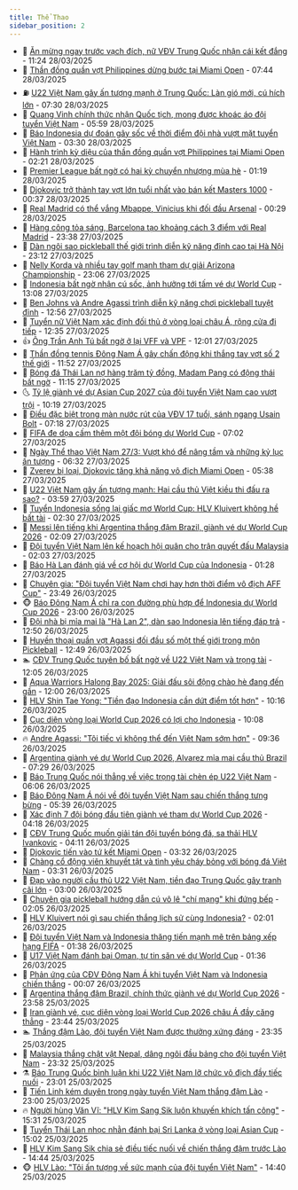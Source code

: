 ```yaml
---
title: Thể Thao
sidebar_position: 2
---
```


<!-- dantri-the-thao:START -->
- 🎡 [Ăn mừng ngay trước vạch đích, nữ VĐV Trung Quốc nhận cái kết đắng](https://dantri.com.vn/the-thao/an-mung-ngay-truoc-vach-dich-nu-vdv-trung-quoc-nhan-cai-ket-dang-20250328182335625.htm) - 11:24 28/03/2025
- 💯 [Thần đồng quần vợt Philippines dừng bước tại Miami Open](https://dantri.com.vn/the-thao/than-dong-quan-vot-philippines-dung-buoc-tai-miami-open-20250328144433963.htm) - 07:44 28/03/2025
- ⛽️ [U22 Việt Nam gây ấn tượng mạnh ở Trung Quốc: Làn gió mới, cú hích lớn](https://dantri.com.vn/the-thao/u22-viet-nam-gay-an-tuong-manh-o-trung-quoc-lan-gio-moi-cu-hich-lon-20250328130027133.htm) - 07:30 28/03/2025
- 💃 [Quang Vinh chính thức nhận Quốc tịch, mong được khoác áo đội tuyển Việt Nam](https://dantri.com.vn/the-thao/quang-vinh-chinh-thuc-nhan-quoc-tich-mong-duoc-khoac-ao-doi-tuyen-viet-nam-20250328130011572.htm) - 05:59 28/03/2025
- 🌈 [Báo Indonesia dự đoán gây sốc về thời điểm đội nhà vượt mặt tuyển Việt Nam](https://dantri.com.vn/the-thao/bao-indonesia-du-doan-gay-soc-ve-thoi-diem-doi-nha-vuot-mat-tuyen-viet-nam-20250328102952432.htm) - 03:30 28/03/2025
- 🦅 [Hành trình kỳ diệu của thần đồng quần vợt Philippines tại Miami Open](https://dantri.com.vn/the-thao/hanh-trinh-ky-dieu-cua-than-dong-quan-vot-philippines-tai-miami-open-20250328091652301.htm) - 02:21 28/03/2025
- 🌝 [Premier League bất ngờ có hai kỳ chuyển nhượng mùa hè](https://dantri.com.vn/the-thao/premier-league-bat-ngo-co-hai-ky-chuyen-nhuong-mua-he-20250328081644068.htm) - 01:19 28/03/2025
- 🚀 [Djokovic trở thành tay vợt lớn tuổi nhất vào bán kết Masters 1000](https://dantri.com.vn/the-thao/djokovic-tro-thanh-tay-vot-lon-tuoi-nhat-vao-ban-ket-masters-1000-20250328073702189.htm) - 00:37 28/03/2025
- 🎉 [Real Madrid có thể vắng Mbappe, Vinicius khi đối đầu Arsenal](https://dantri.com.vn/the-thao/real-madrid-co-the-vang-mbappe-vinicius-khi-doi-dau-arsenal-20250328071830308.htm) - 00:29 28/03/2025
- 📝 [Hàng công tỏa sáng, Barcelona tạo khoảng cách 3 điểm với Real Madrid](https://dantri.com.vn/the-thao/hang-cong-toa-sang-barcelona-tao-khoang-cach-3-diem-voi-real-madrid-20250328063718798.htm) - 23:38 27/03/2025
- 🦄 [Dàn ngôi sao pickleball thế giới trình diễn kỹ năng đỉnh cao tại Hà Nội](https://dantri.com.vn/the-thao/dan-ngoi-sao-pickleball-the-gioi-trinh-dien-ky-nang-dinh-cao-tai-ha-noi-20250328055049524.htm) - 23:12 27/03/2025
- 🎉 [Nelly Korda và nhiều tay golf mạnh tham dự giải Arizona Championship](https://dantri.com.vn/the-thao/nelly-korda-va-nhieu-tay-golf-manh-tham-du-giai-arizona-championship-20250327234901306.htm) - 23:06 27/03/2025
- 💼 [Indonesia bất ngờ nhận cú sốc, ảnh hưởng tới tấm vé dự World Cup](https://dantri.com.vn/the-thao/indonesia-bat-ngo-nhan-cu-soc-anh-huong-toi-tam-ve-du-world-cup-20250327200803783.htm) - 13:08 27/03/2025
- 🤡 [Ben Johns và Andre Agassi trình diễn kỹ năng chơi pickleball tuyệt đỉnh](https://dantri.com.vn/the-thao/ben-johns-va-andre-agassi-trinh-dien-ky-nang-choi-pickleball-tuyet-dinh-20250327194409419.htm) - 12:56 27/03/2025
- 🦆 [Tuyển nữ Việt Nam xác định đối thủ ở vòng loại châu Á, rộng cửa đi tiếp](https://dantri.com.vn/the-thao/tuyen-nu-viet-nam-xac-dinh-doi-thu-o-vong-loai-chau-a-rong-cua-di-tiep-20250327193424071.htm) - 12:35 27/03/2025
- 👍 [Ông Trần Anh Tú bất ngờ ở lại VFF và VPF](https://dantri.com.vn/the-thao/ong-tran-anh-tu-bat-ngo-o-lai-vff-va-vpf-20250327190135618.htm) - 12:01 27/03/2025
- 💼 [Thần đồng tennis Đông Nam Á gây chấn động khi thắng tay vợt số 2 thế giới](https://dantri.com.vn/the-thao/than-dong-tennis-dong-nam-a-gay-chan-dong-khi-thang-tay-vot-so-2-the-gioi-20250327185251752.htm) - 11:52 27/03/2025
- 🦒 [Bóng đá Thái Lan nợ hàng trăm tỷ đồng, Madam Pang có động thái bất ngờ](https://dantri.com.vn/the-thao/bong-da-thai-lan-no-hang-tram-ty-dong-madam-pang-co-dong-thai-bat-ngo-20250327161055703.htm) - 11:15 27/03/2025
- 🌜 [Tỷ lệ giành vé dự Asian Cup 2027 của đội tuyển Việt Nam cao vượt trội](https://dantri.com.vn/the-thao/ty-le-gianh-ve-du-asian-cup-2027-cua-doi-tuyen-viet-nam-cao-vuot-troi-20250327154824708.htm) - 10:19 27/03/2025
- 🦆 [Điều đặc biệt trong màn nước rút của VĐV 17 tuổi, sánh ngang Usain Bolt](https://dantri.com.vn/the-thao/dieu-dac-biet-trong-man-nuoc-rut-cua-vdv-17-tuoi-sanh-ngang-usain-bolt-20250327131317802.htm) - 07:18 27/03/2025
- 💪 [FIFA đe dọa cấm thêm một đội bóng dự World Cup](https://dantri.com.vn/the-thao/fifa-de-doa-cam-them-mot-doi-bong-du-world-cup-20250327133939880.htm) - 07:02 27/03/2025
- 🧠 [Ngày Thể thao Việt Nam 27/3: Vượt khó để nâng tầm và những kỷ lục ấn tượng](https://dantri.com.vn/the-thao/ngay-the-thao-viet-nam-273-vuot-kho-de-nang-tam-va-nhung-ky-luc-an-tuong-20250327125636596.htm) - 06:32 27/03/2025
- 🦄 [Zverev bị loại, Djokovic tăng khả năng vô địch Miami Open](https://dantri.com.vn/the-thao/zverev-bi-loai-djokovic-tang-kha-nang-vo-dich-miami-open-20250327123823999.htm) - 05:38 27/03/2025
- 🥸 [U22 Việt Nam gây ấn tượng mạnh: Hai cầu thủ Việt kiều thi đấu ra sao?](https://dantri.com.vn/the-thao/u22-viet-nam-gay-an-tuong-manh-hai-cau-thu-viet-kieu-thi-dau-ra-sao-20250327105940621.htm) - 03:59 27/03/2025
- 🤠 [Tuyển Indonesia sống lại giấc mơ World Cup: HLV Kluivert không hề bất tài](https://dantri.com.vn/the-thao/tuyen-indonesia-song-lai-giac-mo-world-cup-hlv-kluivert-khong-he-bat-tai-20250327020448314.htm) - 02:30 27/03/2025
- 👺 [Messi lên tiếng khi Argentina thắng đậm Brazil, giành vé dự World Cup 2026](https://dantri.com.vn/the-thao/messi-len-tieng-khi-argentina-thang-dam-brazil-gianh-ve-du-world-cup-2026-20250327090256826.htm) - 02:09 27/03/2025
- 📝 [Đội tuyển Việt Nam lên kế hoạch hội quân cho trận quyết đấu Malaysia](https://dantri.com.vn/the-thao/doi-tuyen-viet-nam-len-ke-hoach-hoi-quan-cho-tran-quyet-dau-malaysia-20250327084158924.htm) - 02:03 27/03/2025
- 🦆 [Báo Hà Lan đánh giá về cơ hội dự World Cup của Indonesia](https://dantri.com.vn/the-thao/bao-ha-lan-danh-gia-ve-co-hoi-du-world-cup-cua-indonesia-20250326220305251.htm) - 01:28 27/03/2025
- 🥳 [Chuyên gia: &quot;Đội tuyển Việt Nam chơi hay hơn thời điểm vô địch AFF Cup&quot;](https://dantri.com.vn/the-thao/chuyen-gia-doi-tuyen-viet-nam-choi-hay-hon-thoi-diem-vo-dich-aff-cup-20250326203939646.htm) - 23:49 26/03/2025
- 🐵 [Báo Đông Nam Á chỉ ra con đường phù hợp để Indonesia dự World Cup 2026](https://dantri.com.vn/the-thao/bao-dong-nam-a-chi-ra-con-duong-phu-hop-de-indonesia-du-world-cup-2026-20250326133118038.htm) - 23:00 26/03/2025
- 🤩 [Đội nhà bị mỉa mai là &quot;Hà Lan 2&quot;, dàn sao Indonesia lên tiếng đáp trả](https://dantri.com.vn/the-thao/doi-nha-bi-mia-mai-la-ha-lan-2-dan-sao-indonesia-len-tieng-dap-tra-20250326194106017.htm) - 12:50 26/03/2025
- 🤠 [Huyền thoại quần vợt Agassi đối đầu số một thế giới trong môn Pickleball](https://dantri.com.vn/the-thao/huyen-thoai-quan-vot-agassi-doi-dau-so-mot-the-gioi-trong-mon-pickleball-20250326194354156.htm) - 12:49 26/03/2025
- 🏊 [CĐV Trung Quốc tuyên bố bất ngờ về U22 Việt Nam và trọng tài](https://dantri.com.vn/the-thao/cdv-trung-quoc-tuyen-bo-bat-ngo-ve-u22-viet-nam-va-trong-tai-20250326185422404.htm) - 12:05 26/03/2025
- 🗽 [Aqua Warriors Halong Bay 2025: Giải đấu sôi động chào hè đang đến gần](https://dantri.com.vn/the-thao/aqua-warriors-halong-bay-2025-giai-dau-soi-dong-chao-he-dang-den-gan-20250326185235228.htm) - 12:00 26/03/2025
- 🚀 [HLV Shin Tae Yong: &quot;Tiền đạo Indonesia cần dứt điểm tốt hơn&quot;](https://dantri.com.vn/the-thao/hlv-shin-tae-yong-tien-dao-indonesia-can-dut-diem-tot-hon-20250326153446035.htm) - 10:16 26/03/2025
- 🎉 [Cục diện vòng loại World Cup 2026 có lợi cho Indonesia](https://dantri.com.vn/the-thao/cuc-dien-vong-loai-world-cup-2026-co-loi-cho-indonesia-20250326121047220.htm) - 10:08 26/03/2025
- 🔥 [Andre Agassi: &quot;Tôi tiếc vì không thể đến Việt Nam sớm hơn&quot;](https://dantri.com.vn/the-thao/andre-agassi-toi-tiec-vi-khong-the-den-viet-nam-som-hon-20250326162720402.htm) - 09:36 26/03/2025
- 🎉 [Argentina giành vé dự World Cup 2026, Alvarez mỉa mai cầu thủ Brazil](https://dantri.com.vn/the-thao/argentina-gianh-ve-du-world-cup-2026-alvarez-mia-mai-cau-thu-brazil-20250326115503154.htm) - 07:29 26/03/2025
- 🎡 [Báo Trung Quốc nói thẳng về việc trọng tài chèn ép U22 Việt Nam](https://dantri.com.vn/the-thao/bao-trung-quoc-noi-thang-ve-viec-trong-tai-chen-ep-u22-viet-nam-20250326130645438.htm) - 06:06 26/03/2025
- 🐻 [Báo Đông Nam Á nói về đội tuyển Việt Nam sau chiến thắng tưng bừng](https://dantri.com.vn/the-thao/bao-dong-nam-a-noi-ve-doi-tuyen-viet-nam-sau-chien-thang-tung-bung-20250326123929804.htm) - 05:39 26/03/2025
- 🌊 [Xác định 7 đội bóng đầu tiên giành vé tham dự World Cup 2026](https://dantri.com.vn/the-thao/xac-dinh-7-doi-bong-dau-tien-gianh-ve-tham-du-world-cup-2026-20250326111809447.htm) - 04:18 26/03/2025
- 💃 [CĐV Trung Quốc muốn giải tán đội tuyển bóng đá, sa thải HLV Ivankovic](https://dantri.com.vn/the-thao/cdv-trung-quoc-muon-giai-tan-doi-tuyen-bong-da-sa-thai-hlv-ivankovic-20250326090050373.htm) - 04:11 26/03/2025
- 🤔 [Djokovic tiến vào tứ kết Miami Open](https://dantri.com.vn/the-thao/djokovic-tien-vao-tu-ket-miami-open-20250326102532963.htm) - 03:32 26/03/2025
- 🤭 [Chàng cổ động viên khuyết tật và tình yêu cháy bỏng với bóng đá Việt Nam](https://dantri.com.vn/the-thao/chang-co-dong-vien-khuyet-tat-va-tinh-yeu-chay-bong-voi-bong-da-viet-nam-20250326083019187.htm) - 03:31 26/03/2025
- 👹 [Đạp vào người cầu thủ U22 Việt Nam, tiền đạo Trung Quốc gây tranh cãi lớn](https://dantri.com.vn/the-thao/dap-vao-nguoi-cau-thu-u22-viet-nam-tien-dao-trung-quoc-gay-tranh-cai-lon-20250326100026819.htm) - 03:00 26/03/2025
- 🗽 [Chuyên gia pickleball hướng dẫn cú vô lê &quot;chí mạng&quot; khi đứng bếp](https://dantri.com.vn/the-thao/chuyen-gia-pickleball-huong-dan-cu-vo-le-chi-mang-khi-dung-bep-20250326022611097.htm) - 02:05 26/03/2025
- 🥳 [HLV Kluivert nói gì sau chiến thắng lịch sử cùng Indonesia?](https://dantri.com.vn/the-thao/hlv-kluivert-noi-gi-sau-chien-thang-lich-su-cung-indonesia-20250326014750239.htm) - 02:01 26/03/2025
- 💃 [Đội tuyển Việt Nam và Indonesia thăng tiến mạnh mẽ trên bảng xếp hạng FIFA](https://dantri.com.vn/the-thao/doi-tuyen-viet-nam-va-indonesia-thang-tien-manh-me-tren-bang-xep-hang-fifa-20250326082452787.htm) - 01:38 26/03/2025
- 🧰 [U17 Việt Nam đánh bại Oman, tự tin săn vé dự World Cup](https://dantri.com.vn/the-thao/u17-viet-nam-danh-bai-oman-tu-tin-san-ve-du-world-cup-20250326085325602.htm) - 01:36 26/03/2025
- 💪 [Phản ứng của CĐV Đông Nam Á khi tuyển Việt Nam và Indonesia chiến thắng](https://dantri.com.vn/the-thao/phan-ung-cua-cdv-dong-nam-a-khi-tuyen-viet-nam-va-indonesia-chien-thang-20250326000921218.htm) - 00:07 26/03/2025
- 🚀 [Argentina thắng đậm Brazil, chính thức giành vé dự World Cup 2026](https://dantri.com.vn/the-thao/argentina-thang-dam-brazil-chinh-thuc-gianh-ve-du-world-cup-2026-20250326065820312.htm) - 23:58 25/03/2025
- 🤠 [Iran giành vé, cục diện vòng loại World Cup 2026 châu Á đầy căng thẳng](https://dantri.com.vn/the-thao/iran-gianh-ve-cuc-dien-vong-loai-world-cup-2026-chau-a-day-cang-thang-20250326013121699.htm) - 23:44 25/03/2025
- 🏊 [Thắng đậm Lào, đội tuyển Việt Nam được thưởng xứng đáng](https://dantri.com.vn/the-thao/thang-dam-lao-doi-tuyen-viet-nam-duoc-thuong-xung-dang-20250326003828822.htm) - 23:35 25/03/2025
- 🦄 [Malaysia thắng chật vật Nepal, dâng ngôi đầu bảng cho đội tuyển Việt Nam](https://dantri.com.vn/the-thao/malaysia-thang-chat-vat-nepal-dang-ngoi-dau-bang-cho-doi-tuyen-viet-nam-20250325234307304.htm) - 23:32 25/03/2025
- ⚗️ [Báo Trung Quốc bình luận khi U22 Việt Nam lỡ chức vô địch đầy tiếc nuối](https://dantri.com.vn/the-thao/bao-trung-quoc-binh-luan-khi-u22-viet-nam-lo-chuc-vo-dich-day-tiec-nuoi-20250326011429110.htm) - 23:01 25/03/2025
- 🥷 [Tiến Linh kém duyên trong ngày tuyển Việt Nam thắng đậm Lào](https://dantri.com.vn/the-thao/tien-linh-kem-duyen-trong-ngay-tuyen-viet-nam-thang-dam-lao-20250326000045989.htm) - 23:00 25/03/2025
- 🔥 [Người hùng Văn Vĩ: &quot;HLV Kim Sang Sik luôn khuyến khích tấn công&quot;](https://dantri.com.vn/the-thao/nguoi-hung-van-vi-hlv-kim-sang-sik-luon-khuyen-khich-tan-cong-20250325222304500.htm) - 15:31 25/03/2025
- 🦅 [Tuyển Thái Lan nhọc nhằn đánh bại Sri Lanka ở vòng loại Asian Cup](https://dantri.com.vn/the-thao/tuyen-thai-lan-nhoc-nhan-danh-bai-sri-lanka-o-vong-loai-asian-cup-20250325215013214.htm) - 15:02 25/03/2025
- 🌝 [HLV Kim Sang Sik chia sẻ điều tiếc nuối về chiến thắng đậm trước Lào](https://dantri.com.vn/the-thao/hlv-kim-sang-sik-chia-se-dieu-tiec-nuoi-ve-chien-thang-dam-truoc-lao-20250325214412014.htm) - 14:44 25/03/2025
- 🐵 [HLV Lào: &quot;Tôi ấn tượng về sức mạnh của đội tuyển Việt Nam&quot;](https://dantri.com.vn/the-thao/hlv-lao-toi-an-tuong-ve-suc-manh-cua-doi-tuyen-viet-nam-20250325213945347.htm) - 14:40 25/03/2025<!-- dantri-the-thao:END -->

